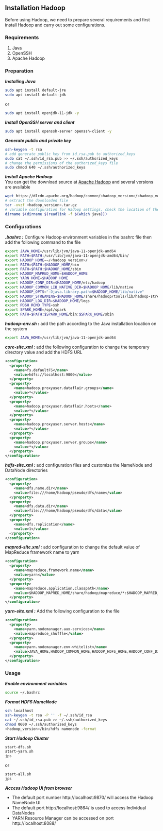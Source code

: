 ## Installation Hadoop
Before using Hadoop, we need to prepare several requirements and first install Hadoop and carry out some configurations.

### Requirements
1. Java
2. OpenSSH
3. Apache Hadoop

### Preparation
***Installing Java***
```bash
sudo apt install default-jre
sudo apt install default-jdk
```
or
```bash
sudo apt install openjdk-11-jdk -y
```
***Install OpenSSH server and client***
```bash
sudo apt install openssh-server openssh-client -y
```
***Generate public and private key***
```bash
ssh-keygen -t rsa
# add generate public key from id_rsa.pub to authorized_keys
sudo cat ~/.ssh/id_rsa.pub >> ~/.ssh/authorized_keys
# change the permissions of the authorized_keys file
sudo chmod 640 ~/.ssh/authorized_keys
```
***Install Apache Hadoop***\
You can get the download source at [Apache Hadoop](https://hadoop.apache.org/) and several versions are available
```bash
wget https://dlcdn.apache.org/hadoop/common/<hadoop_version>/<hadoop_version>.tar.gz
# extract the downloaded file
tar -xvzf <hadoop_version>.tar.gz
# variable configuration for Hadoop settings, check the location of the variable "JAVA_HOME"
dirname $(dirname $(readlink -f $(which java)))
```

### Configurations
***.bashrc :*** Configure Hadoop environment variables in the bashrc file then add the following command to the file
```bash
export JAVA_HOME=/usr/lib/jvm/java-11-openjdk-amd64
export PATH=$PATH:/usr/lib/jvm/java-11-openjdk-amd64/bin/
export HADOOP_HOME=~/<hadoop_version>/
export PATH=$PATH:$HADOOP_HOME/bin
export PATH=$PATH:$HADOOP_HOME/sbin
export HADOOP_MAPRED_HOME=$HADOOP_HOME
export YARN_HOME=$HADOOP_HOME
export HADOOP_CONF_DIR=$HADOOP_HOME/etc/hadoop
export HADOOP_COMMON_LIB_NATIVE_DIR=$HADOOP_HOME/lib/native
export HADOOP_OPTS="-Djava.library.path=$HADOOP_HOME/lib/native"
export HADOOP_STREAMING=$HADOOP_HOME/share/hadoop/tools/lib/hadoop-streaming-3.4.0.jar
export HADOOP_LOG_DIR=$HADOOP_HOME/logs
export PDSH_RCMD_TYPE=ssh
export SPARK_HOME=/opt/spark
export PATH=$PATH:$SPARK_HOME/bin:$SPARK_HOME/sbin
```
***hadoop-env.sh :*** add the path according to the Java installation location on the system
```sh
export JAVA_HOME=/usr/lib/jvm/java-11-openjdk-amd64
```
***core-site.xml :*** add the following configuration to change the temporary directory value and add the HDFS URL
```xml
<configuration>
  <property>
    <name>fs.defaultFS</name>
    <value>hdfs://localhost:9000</value>
  </property>
  <property>
    <name>hadoop.proxyuser.dataflair.groups</name>
    <value>*</value>
  </property>
  <property>
    <name>hadoop.proxyuser.dataflair.hosts</name>
    <value>*</value>
  </property>
  <property>
    <name>hadoop.proxyuser.server.hosts</name>
    <value>*</value>
  </property>
  <property>
    <name>hadoop.proxyuser.server.groups</name>
    <value>*</value>
  </property>
</configuration>
```
***hdfs-site.xml :*** add configuration files and customize the NameNode and DataNode directories
```xml
<configuration>
  <property>
    <name>dfs.name.dir</name>
    <value>file:///home/hadoop/pseudo/dfs/name</value>
  </property>
  <property>
    <name>dfs.data.dir</name>
    <value>file:///home/hadoop/pseudo/dfs/data</value>
  </property>
  <property>
    <name>dfs.replication</name>
    <value>1</value>
  </property>
</configuration>
```
***mapred-site.xml :*** add configuration to change the default value of MapReduce framework name to yarn
```xml
<configuration>
  <property>
    <name>mapreduce.framework.name</name>
    <value>yarn</value>
  </property>
  <property>
    <name>mapreduce.application.classpath</name>
    <value>$HADOOP_MAPRED_HOME/share/hadoop/mapreduce/*:$HADOOP_MAPRED_HOME/share/hadoop/mapreduce/lib/*</value>
  </property>
</configuration>
```
***yarn-site.xml :*** Add the following configuration to the file
```xml
<configuration>
  <property>
    <name>yarn.nodemanager.aux-services</name>
    <value>mapreduce_shuffle</value>
  </property>
  <property>
    <name>yarn.nodemanager.env-whitelist</name>
    <value>JAVA_HOME,HADOOP_COMMON_HOME,HADOOP_HDFS_HOME,HADOOP_CONF_DIR,CLASSPATH_PREP END_DISTCACHE,HADOOP_YARN_HOME,HADOOP_MAPRED_HOME</value>
  </property>
</configuration>
```

### Usage
***Enable environment variables***
```bash
source ~/.bashrc
```
***Format HDFS NameNode***
```bash
ssh localhost 
ssh-keygen -t rsa -P '' -f ~/.ssh/id_rsa 
cat ~/.ssh/id_rsa.pub >> ~/.ssh/authorized_keys 
chmod 0600 ~/.ssh/authorized_keys 
<hadoop_version>/bin/hdfs namenode -format
```
***Start Hadoop Cluster***
```bash
start-dfs.sh
start-yarn.sh
jps
```
or
```bash
start-all.sh
jps
```
***Access Hadoop UI from browser***
- The default port number http://localhost:9870/ will access the Hadoop NameNode UI
- The default port http://localhost:9864/ is used to access Individual DataNodes
- YARN Resource Manager can be accessed on port http://localhost:8088/
